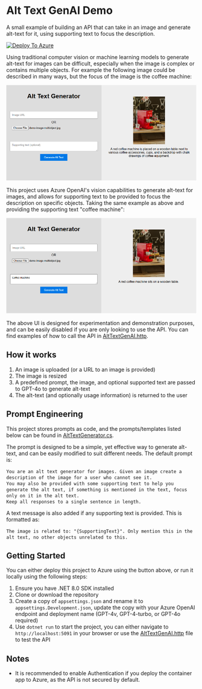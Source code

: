 # Alt Text GenAI Demo
A small example of building an API that can take in an image and generate alt-text for it, using supporting text to focus the description.

[![Deploy To Azure](https://aka.ms/deploytoazurebutton)](https://portal.azure.com/#create/Microsoft.Template/uri/https%3A%2F%2Fraw.githubusercontent.com%2FScottHolden%2FAltTextGenAIDemo%2Fmain%2Fdeploy%2Fdeploy.generated.json)

Using traditional computer vision or machine learning models to generate alt-text for images can be difficult, especially when the image is complex or contains multiple objects. For example the following image could be described in many ways, but the focus of the image is the coffee machine:

![A screenshot of the UI showing the result: "A red coffee machine is placed on a wooden table next to various coffee accessories, cups, and a backdrop with chalk drawings of coffee equipment."](media/doco-example1.png)

This project uses Azure OpenAI's vision capabilities to generate alt-text for images, and allows for supporting text to be provided to focus the description on specific objects. Taking the same example as above and providing the supporting text "coffee machine":

![A screenshot of the UI showing the result: "A red coffee machine sits on a wooden table."](media/doco-example2.png)

The above UI is designed for experimentation and demonstration purposes, and can be easily disabled if you are only looking to use the API. You can find examples of how to call the API in [AltTextGenAI.http](AltTextGenAI.http).

## How it works
1. An image is uploaded (or a URL to an image is provided)
1. The image is resized
1. A predefined prompt, the image, and optional supported text are passed to GPT-4o to generate alt-text
1. The alt-text (and optionally usage information) is returned to the user

## Prompt Engineering

This project stores prompts as code, and the prompts/templates listed below can be found in [AltTextGenerator.cs](src/AltTextGenerator.cs).

The prompt is designed to be a simple, yet effective way to generate alt-text, and can be easily modified to suit different needs. The default prompt is:
```
You are an alt text generator for images. Given an image create a description of the image for a user who cannot see it.
You may also be provided with some supporting text to help you generate the alt text, if something is mentioned in the text, focus only on it in the alt text.
Keep all responses to a single sentence in length.
```
A text message is also added if any supporting text is provided. This is formatted as:
```
The image is related to: "{SupportingText}". Only mention this in the alt text, no other objects unrelated to this.
```

## Getting Started
You can either deploy this project to Azure using the button above, or run it locally using the following steps:

1. Ensure you have .NET 8.0 SDK installed
1. Clone or download the repository
1. Create a copy of `appsettings.json` and rename it to `appsettings.Development.json`, update the copy with your Azure OpenAI endpoint and deployment name (GPT-4v, GPT-4-turbo, or GPT-4o required)
1. Use `dotnet run` to start the project, you can either navigate to `http://localhost:5091` in your browser or use the [AltTextGenAI.http](AltTextGenAI.http) file to test the API

## Notes
-  It is recommended to enable Authentication if you deploy the container app to Azure, as the API is not secured by default.